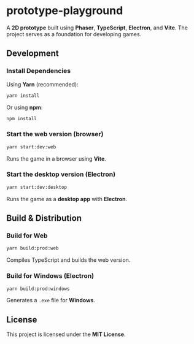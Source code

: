 # **prototype-playground**

A **2D prototype** built using **Phaser**, **TypeScript**, **Electron**, and **Vite**. The project serves as a foundation for developing games.

## **Development**

### **Install Dependencies**

Using **Yarn** (recommended):

```sh
yarn install
```

Or using **npm**:

```sh
npm install
```

### **Start the web version (browser)**

```sh
yarn start:dev:web
```

Runs the game in a browser using **Vite**.

### **Start the desktop version (Electron)**

```sh
yarn start:dev:desktop
```

Runs the game as a **desktop app** with **Electron**.

## **Build & Distribution**

### **Build for Web**

```sh
yarn build:prod:web
```

Compiles TypeScript and builds the web version.

### **Build for Windows (Electron)**

```sh
yarn build:prod:windows
```

Generates a `.exe` file for **Windows**.

## **License**

This project is licensed under the **MIT License**.

